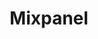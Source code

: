 ---
title: Mixpanel
description: User behavior analytics for product, marketing, and data teams.
link: https://mixpanel.com/jobs/
image: https://user-images.githubusercontent.com/1316570/47623719-f3e9b580-dad1-11e8-9b2e-7c0aa595c211.png
---